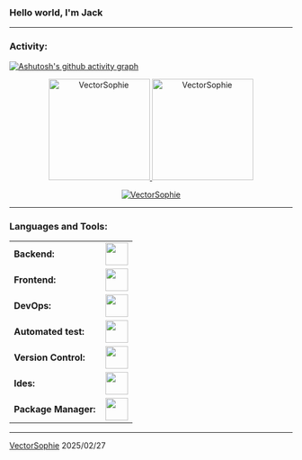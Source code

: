 <link rel="stylesheet" type='text/css' href="https://cdn.jsdelivr.net/gh/devicons/devicon@latest/devicon.min.css" />

### Hello world, I'm Jack ###

------
<h3 align="left">Activity:</h3>

[![Ashutosh's github activity graph](https://github-readme-activity-graph.vercel.app/graph?username=VectorSophie&bg_color=100f0f&color=4c5e9e&line=4c569e&point=403e41&area=true&hide_border=true)](https://github.com/ashutosh00710/github-readme-activity-graph)

<div align="center">
  <a href="https://github.com/VectorSophie">
    <img height="180em" src="https://github-readme-stats.vercel.app/api/top-langs?username=VectorSophie&show_icons=true&locale=en&layout=compact&theme=tokyonight" alt="VectorSophie"/>
    <img height="180em" src="https://github-readme-stats.vercel.app/api?username=VectorSophie&show_icons=true&locale=en&layout=compact&theme=tokyonight" alt="VectorSophie"/>
  </a>
</div>
<p align="center">
  <a href="https://github.com/VectorSophie">
    <img src="https://github-readme-streak-stats.herokuapp.com/?user=VectorSophie&&theme=tokyonight" alt="VectorSophie" />
  </a>
</p>

------
<h3 align="left">Languages and Tools:</h3>
<table>
    <tr>
        <td style="font-weight: bold; padding-right: 10px; vertical-align: center; border: none;">Backend:</td>
        <td><img height="40" src="https://skillicons.dev/icons?i=java,cs,html,javascript,python,nodejs,vite"/></td>
    </tr>
    <tr>
        <td style="font-weight: bold; padding-right: 10px; vertical-align: center;">Frontend:</td>
        <td><img height="40" src="https://skillicons.dev/icons?i=tailwind,html,css,js,ts,figma,nextjs"/></td>
    </tr>
    <tr>
        <td style="font-weight: bold; padding-right: 10px; vertical-align: center; border: none;">DevOps:</td>
        <td><img height="40" src="https://skillicons.dev/icons?i=docker"/></td>
    </tr>
    <tr>
        <td style="font-weight: bold; padding-right: 10px; vertical-align: center; border: none;">Automated test:</td>
        <td><img height="40" src="https://skillicons.dev/icons?i=selenium,jest"/></td>
    </tr>
    <tr>
        <td style="font-weight: bold; padding-right: 10px; vertical-align: center; border: none;">Version Control:</td>
        <td><img height="40" src="https://skillicons.dev/icons?i=git,github"/></td>
    </tr>
    <tr>
        <td style="font-weight: bold; padding-right: 10px; vertical-align: center; border: none;">Ides:</td>
        <td><img height="40" src="https://skillicons.dev/icons?i=vscode,eclipse"/></td>
    </tr>
    <tr>
        <td style="font-weight: bold; padding-right: 10px; vertical-align: center; border: none;">Package Manager:</td>
        <td><img height="40" src="https://skillicons.dev/icons?i=npm, pnpm"/></td>
    </tr>
</table>

------
[VectorSophie](https://github.com/VectorSophie)
2025/02/27
